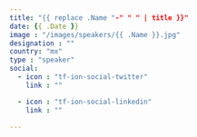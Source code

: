 ```yaml
---
title: "{{ replace .Name "-" " " | title }}"
date: {{ .Date }}
image : "/images/speakers/{{ .Name }}.jpg"
designation : ""
country: "mx"
type : "speaker"
social:
  - icon : "tf-ion-social-twitter"
    link : ""

  - icon : "tf-ion-social-linkedin"
    link : ""

---
```


